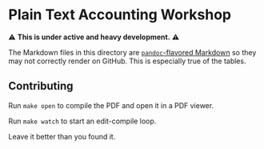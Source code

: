 # Plain Text Accounting Workshop

:warning: **This is under active and heavy development.** :warning:

The Markdown files in this directory are [`pandoc`-flavored
Markdown](https://pandoc.org) so they may not correctly render on GitHub. This
is especially true of the tables.

## Contributing

Run `make open` to compile the PDF and open it in a PDF viewer.

Run `make watch` to start an edit-compile loop.

Leave it better than you found it.

